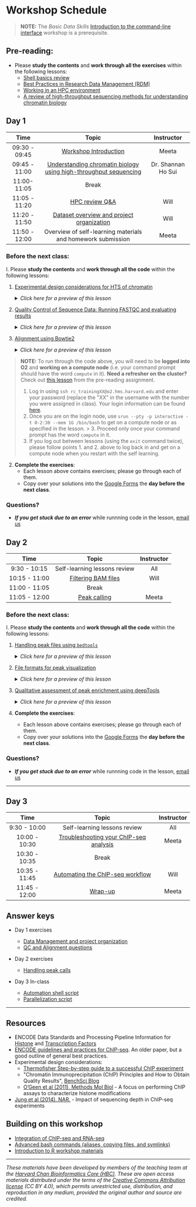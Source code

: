 # Workshop Schedule

> **NOTE:** The *Basic Data Skills* [Introduction to the command-line interface](https://hbctraining.github.io/Intro-to-shell-flipped/schedule/) workshop is a prerequisite.


## Pre-reading:

* Please **study the contents** and **work through all the exercises** within the following lessons:
  * [Shell basics review](https://hbctraining.github.io/Intro-to-rnaseq-hpc-salmon-flipped/lessons/shell_review.html)
  * [Best Practices in Research Data Management (RDM)](https://hbctraining.github.io/Intro-to-rnaseq-hpc-salmon-flipped/lessons/04a_data_organization.html)
  * [Working in an HPC environment](https://hbctraining.github.io/Intro-to-rnaseq-hpc-salmon-flipped/lessons/working_on_HPC_noExercises.html)
  * [A review of high-throughput sequencing methods for understanding chromatin biology](../lessons/01a_Understanding_chromatin_with_HTS.md)
  
  
## Day 1

| Time |  Topic  | Instructor |
|:-----------:|:----------:|:--------:|
| 09:30 - 09:45 | [Workshop Introduction](https://github.com/hbctraining/Intro-to-ChIPseq-flipped/blob/main/lectures/workshop_intro_slides.pdf) | Meeta |
| 09:45 - 11:00 | [Understanding chromatin biology using high-throughput sequencing]() | Dr. Shannan Ho Sui |
| 11:00- 11:05 | Break|  |
| 11:05 - 11:20 | [HPC review Q&A](https://hbctraining.github.io/Intro-to-rnaseq-hpc-salmon-flipped/lessons/working_on_HPC_noExercises.html) | Will |
| 11:20 - 11:50 | [Dataset overview and project organization](../lessons/02_dataset_and_project_setup.md) | Will |
| 11:50 - 12:00 | Overview of self-learning materials and homework submission | Meeta|



### Before the next class:

I. Please **study the contents** and **work through all the code** within the following lessons:
   1. [Experimental design considerations for HTS of chromatin](../lessons/01b_experimental_design_considerations.md)
      <details>
       <summary><i>Click here for a preview of this lesson</i></summary>
         <br>Before you begin thinking about performing the experiment, it is important to plan for it and choose a protocol that is best suited for you. There are many things to consider depending on the cells you are working with, and your protein of interest. <br><br>In this lesson, we will:<br>
             - Highlight the experimental design considerations for ChIP-seq and compare and contrast with CUT&RUN and ATAC-seq<br>
             - Highlight the sequencing considerations for each methods listed above<br><br>
        </details>
   

   2. [Quality Control of Sequence Data: Running FASTQC and evaluating results](../lessons/03_QC_FASTQC.md)
      <details>
       <summary><i>Click here for a preview of this lesson</i></summary>
         <br>The first step of most NGS analyses is to evaluate the quality of your sequencing reads. <br><br>In this lesson you will explore:<br>
            - The FASTQC software, and how to run it on your raw sequencing data<br>
            - The HTML report that is returned from FASTQC and how to interepret the different plots<br><br>
        </details>
        
   3. [Alignment using Bowtie2](../lessons/04_alignment_using_bowtie2.md)
      <details>
       <summary><i>Click here for a preview of this lesson</i></summary>
         <br>The next step is taking our high quality reads and figuring out where in the genome the originated from. In theory this seems like a simple task, but in practice it is quite challenging. <br><br>In this lesson you will cover:<br>
            - The Bowtie2 software, a popular tool for aligning DNA sequence reads<br>
            - Alignment file formats<br>
            - How to run your alignment as a job on the cluster<br><br>
        </details>


> **NOTE:** To run through the code above, you will need to be **logged into O2** and **working on a compute node** (i.e. your command prompt should have the word `compute` in it). **Need a refresher on the cluster?** Check out [this lesson](https://hbctraining.github.io/Intro-to-rnaseq-hpc-salmon-flipped/lessons/working_on_HPC_noExercises.html) from the pre-reading assignment.
> 1. Log in using `ssh rc_trainingXX@o2.hms.harvard.edu` and enter your password (replace the "XX" in the username with the number you were assigned in class). Your login information can be found [here](https://docs.google.com/spreadsheets/d/1kBlYowhjjHJC9ZovmbBULmbqozKpprM17vZ2wPlhNg0/edit#gid=0).
> 2. Once you are on the login node, use `srun --pty -p interactive -t 0-2:30 --mem 1G /bin/bash` to get on a compute node or as specified in the lesson. > 3. Proceed only once your command prompt has the word `compute` in it.
> 4. If you log out between lessons (using the `exit` command twice), please follow points 1. and 2. above to log back in and get on a compute node when you restart with the self learning.
>

2. **Complete the exercises**:
   * Each lesson above contains exercises; please go through each of them.
   * Copy over your solutions into the [Google Forms](https://forms.gle/uwqY9zzqfUEZEdQ78) the **day before the next class**.


### Questions?
* ***If you get stuck due to an error*** while runnning code in the lesson, [email us](mailto:hbctraining@hsph.harvard.edu) 

## Day 2

| Time |  Topic  | Instructor |
|:-----------:|:----------:|:--------:|
| 9:30 - 10:15 | Self-learning lessons review |  All |
| 10:15 - 11:00 | [Filtering BAM files](../lessons/05_filtering_BAM_files.md) | Will |
| 11:00 - 11:05 | Break|  |
| 11:05 - 12:00 | [Peak calling](../lessons/06_peak_calling_macs.md) | Meeta |

### Before the next class:

I. Please **study the contents** and **work through all the code** within the following lessons:
   1. [Handling peak files using `bedtools`](../lessons/07_handling_peaks_bedtools.md)
      <details>
       <summary><i>Click here for a preview of this lesson</i></summary>
         <br>Now that we have called peaks for each of our samples, it's time to look at the output. The output of MACS2 includes various files, with the narrowPeak file being the most important for interpretation. <br><br>In this lesson you will cover:<br>
             - The basics of the BED file format (and how it extends to narrowPeak files)<br>
             - The bedtools suite of tools<br>
             - Filtering and intersecting BED files <br><br>
        </details>
   
   2. [File formats for peak visualization](../lessons/08_creating_bigwig_files.md)
      <details>
       <summary><i>Click here for a preview of this lesson</i></summary>
         <br>ChIP-seq data is best evaluated by visualizing peaks. However, in order to do so we require the appropriate file formats.
         <br><br>In this lesson you will:<br>
            - Learn about different file formats for peak visualization<br>
            - Create bigWig files<br><br>
            - Discuss normalization metrics and considerations when choosing a method <br><br>
         </details>

   3. [Qualitative assessment of peak enrichment using deepTools](../lessons/09_data_visualization.md)
      <details>
       <summary><i>Click here for a preview of this lesson</i></summary>
         <br>An exciting component of ChIP-seq analysis is to be able to visualize your results, and gain some biologically meaningful insight. This may in turn generate hypothesis for you to further explore with your data!  <br><br>In this lesson you will learn:<br>
            - How to use deepTools to create heatmaps and profile plots<br>
            - To ask questions about your data and find answers through visualization<br><br>
        </details>



2. **Complete the exercises**:
   * Each lesson above contains exercises; please go through each of them.
   * Copy over your solutions into the [Google Forms](https://forms.gle/JZKs9AMmePdsoDPd8) the **day before the next class**.

### Questions?
* ***If you get stuck due to an error*** while runnning code in the lesson, [email us](mailto:hbctraining@hsph.harvard.edu) 

***

## Day 3

| Time |  Topic  | Instructor |
|:-----------:|:----------:|:--------:|
| 9:30 - 10:00 | Self-learning lessons review | All |
| 10:00 - 10:30 | [Troubleshooting your ChIP-seq analysis](../lessons/troubleshooting_chipseq_partI.md) | Meeta |
| 10:30 - 10:35 | Break|  |
| 10:35 - 11:45 | [Automating the ChIP-seq workflow](../lessons/10_automation_new.md) | Will |
| 11:45 - 12:00 | [Wrap-up](https://github.com/hbctraining/Intro-to-ChIPseq-flipped/raw/main/lectures/Wrap-up_new.pdf) | Meeta |


## Answer keys

* Day 1 exercises 
  * [Data Management and project organization](../homework/Day1_readme_answerkey.md)
  * [QC and Alignment questions](../homework/Day1_answer_key.md)

* Day 2 exercises 
  * [Handling peak calls](../homework/Day2_answer_key.md)

* Day 3 In-class 
  * [Automation shell script](../homework/chipseq_analysis_on_input_file.sh)
  * [Parallelization script](../homework/chipseq_run_allfiles.sh)

***

## Resources
* ENCODE Data Standards and Processing Pipeline Information for [Histone](https://www.encodeproject.org/chip-seq/histone/) and [Transcription Factors](https://www.encodeproject.org/chip-seq/transcription_factor/)
* [ENCODE guidelines and practices for ChIP-seq](https://www.ncbi.nlm.nih.gov/pmc/articles/PMC3431496/). An older paper, but a good outline of general best practices.
* Experimental design considerations:
    * [Thermofisher Step-by-step guide to a successful ChIP experiment](https://www.thermofisher.com/us/en/home/life-science/antibodies/antibodies-learning-center/antibodies-resource-library/antibody-application-notes/step-by-step-guide-successful-chip-assays.html)
    * "Chromatin Immunoprecipitation (ChIP) Principles and How to Obtain Quality Results", [BenchSci Blog](https://blog.benchsci.com/chromatin-immunoprecipitation-chip-principles-and-how-to-obtain-quality-results)
    * [O’Geen et al (2011), Methods Mol Biol](https://pubmed.ncbi.nlm.nih.gov/21913086/) - A focus on performing ChIP assays to characterize histone modifications
* [Jung et al (2014). NAR.](https://academic.oup.com/nar/article/42/9/e74/1248114) - Impact of sequencing depth in ChIP-seq experiments 



## Building on this workshop
* [Integration of ChIP-seq and RNA-seq](../lessons/integrating_rna-seq_and_chip-seq.md)
* [Advanced bash commands (aliases, copying files, and symlinks)](https://hbctraining.github.io/Intro-to-rnaseq-hpc-salmon-flipped/lessons/more_bash_cluster.html)
* [Introduction to R workshop materials](https://hbctraining.github.io/Intro-to-R-flipped/#lessons) 


***

*These materials have been developed by members of the teaching team at the [Harvard Chan Bioinformatics Core (HBC)](http://bioinformatics.sph.harvard.edu/). These are open access materials distributed under the terms of the [Creative Commons Attribution license](https://creativecommons.org/licenses/by/4.0/) (CC BY 4.0), which permits unrestricted use, distribution, and reproduction in any medium, provided the original author and source are credited.*
